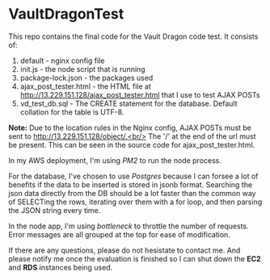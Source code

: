 # VaultDragonTest

This repo contains the final code for the Vault Dragon code test.
It consists of:
  1. default - nginx config file
  2. init.js - the node script that is running
  3. package-lock.json - the packages used
  4. ajax_post_tester.html - the HTML file at http://13.229.151.128/ajax_post_tester.html that I use to test AJAX POSTs
  5. vd_test_db.sql - The CREATE statement for the database. Default collation for the table is UTF-8.
    
<b>Note:</b> Due to the location rules in the Nginx config, AJAX POSTs must be sent to http://13.229.151.128/object/.<br/>
The '/' at the end of the url must be present. This can be seen in the source code for ajax_post_tester.html.

In my AWS deployment, I'm using <i>PM2</i> to run the node process.

For the database, I've chosen to use <i>Postgres</i> because I can forsee a lot of benefits if the data to be inserted is stored in jsonb format. Searching the json data directly from the DB should be a lot faster than the common way of SELECTing the rows, iterating over them with a for loop, and then parsing the JSON string every time.

In the node app, I'm using <i>bottleneck</i> to throttle the number of requests.<br />
Error messages are all grouped at the top for ease of modification.

If there are any questions, please do not hesistate to contact me.
And please notify me once the evaluation is finished so I can shut down the <b>EC2</b> and <b>RDS</b> instances being used.
